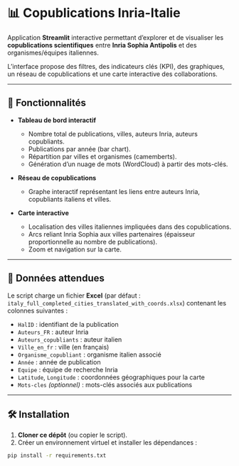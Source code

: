 # 📊 Copublications Inria-Italie

Application **Streamlit** interactive permettant d’explorer et de visualiser les **copublications scientifiques** entre **Inria Sophia Antipolis** et des organismes/équipes italiennes.  

L’interface propose des filtres, des indicateurs clés (KPI), des graphiques, un réseau de copublications et une carte interactive des collaborations.

---

## 🚀 Fonctionnalités

- **Tableau de bord interactif**
  - Nombre total de publications, villes, auteurs Inria, auteurs copubliants.
  - Publications par année (bar chart).
  - Répartition par villes et organismes (camemberts).
  - Génération d’un nuage de mots (WordCloud) à partir des mots-clés.

- **Réseau de copublications**
  - Graphe interactif représentant les liens entre auteurs Inria, copubliants italiens et villes.

- **Carte interactive**
  - Localisation des villes italiennes impliquées dans des copublications.
  - Arcs reliant Inria Sophia aux villes partenaires (épaisseur proportionnelle au nombre de publications).
  - Zoom et navigation sur la carte.

---

## 📂 Données attendues

Le script charge un fichier **Excel** (par défaut : `italy_full_completed_cities_translated_with_coords.xlsx`) contenant les colonnes suivantes :  

- `HalID` : identifiant de la publication  
- `Auteurs_FR` : auteur Inria  
- `Auteurs_copubliants` : auteur italien  
- `Ville_en_fr` : ville (en français)  
- `Organisme_copubliant` : organisme italien associé  
- `Année` : année de publication  
- `Equipe` : équipe de recherche Inria  
- `Latitude`, `Longitude` : coordonnées géographiques pour la carte
- `Mots-cles` *(optionnel)* : mots-clés associés aux publications  

---

## 🛠️ Installation

1. **Cloner ce dépôt** (ou copier le script).  
2. Créer un environnement virtuel et installer les dépendances :  

```bash
pip install -r requirements.txt
